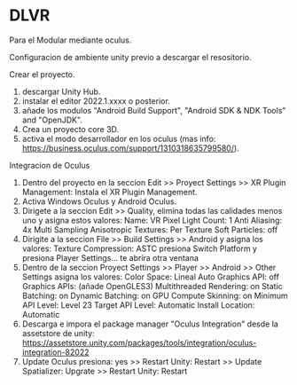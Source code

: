 # DLVR
Para el Modular mediante oculus.

Configuracion de ambiente unity previo a descargar el resositorio.

Crear el proyecto.
1. descargar Unity Hub.
2. instalar el editor 2022.1.xxxx o posterior.
3. añade los modulos "Android Build Support", "Android SDK & NDK Tools" and "OpenJDK".
4. Crea un proyecto core 3D.
5. activa el modo desarrollador en los oculus (mas info: https://business.oculus.com/support/1310318635799580/).

Integracion de Oculus
1. Dentro del proyecto en la seccion Edit >> Proyect Settings >> XR Plugin Management: Instala el XR Plugin Management.
2. Activa Windows Oculus y Android Oculus.
3. Dirigete a la seccion Edit >> Quality, elimina todas las calidades menos uno y asigna estos valores:
  Name: VR
  Pixel Light Count: 1
  Anti Aliasing: 4x Multi Sampling
  Anisotropic Textures: Per Texture
  Soft Particles: off
4. Dirigite a la seccion File >> Build Settings >> Android y asigna los valores:
  Texture Compression: ASTC
  presiona Switch Platform
  y presiona Player Settings... te abrira otra ventana
5. Dentro de la seccion Proyect Settings >> Player >> Android >> Other Settings asigna los valores:
  Color Space: Lineal
  Auto Graphics API: off
  Graphics APIs: (añade OpenGLES3)
  Multithreaded Rendering: on
  Static Batching: on
  Dynamic Batching: on
  GPU Compute Skinning: on
  Minimum API Level: Level 23
  Target API Level: Automatic
  Install Location: Automatic 
6. Descarga e impora el package manager "Oculus Integration" desde la assetstore de unity: https://assetstore.unity.com/packages/tools/integration/oculus-integration-82022
7. Update Oculus presiona: yes >> Restart Unity: Restart >> Update Spatializer: Upgrate >> Restart Unity: Restart
